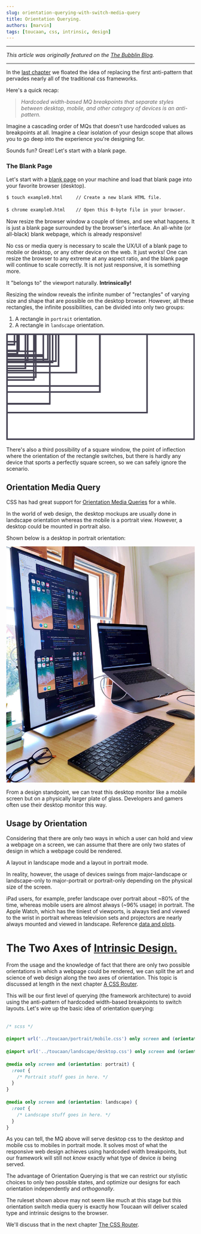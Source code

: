 ```yaml
---
slug: orientation-querying-with-switch-media-query
title: Orientation Querying.
authors: [marvin]
tags: [toucaan, css, intrinsic, design]
---
```



---
_This article was originally featured on the [The Bubblin Blog](https://bubblin.io/scrolls/blog)._

---

In the [last chapter](../2023-02-17-rethinking-css-frameworks/index.md) we floated the idea of replacing the first anti-pattern that pervades nearly all of the traditional css frameworks. 

Here's a quick recap: 

> _Hardcoded width-based MQ breakpoints that separate styles between desktop, mobile, and other category of devices is an anti-pattern._

<!--truncate-->

Imagine a cascading order of MQs that doesn't use hardcoded values as breakpoints at all. Imagine a clear isolation of your design scope that allows you to go deep into the experience you're designing for. 

Sounds fun? Great! Let's start with a blank page.

### The Blank Page


Let's start with a [blank page](https://raw.githubusercontent.com/Toucaan/toucaan.research/master/examples/example0.html) on your machine and load that blank page into your favorite browser (desktop).

```bash
$ touch example0.html     // Create a new blank HTML file.

$ chrome example0.html    // Open this 0-byte file in your browser.
```

Now resize the browser window a couple of times, and see what happens. It is just a blank page surrounded by the browser's interface. An all-white (or all-black) blank webpage, which is already responsive! 

No css or media query is necessary to scale the UX/UI of a blank page to mobile or desktop, or any other device on the web. It just works! One can resize the browser to any extreme at any aspect ratio, and the blank page will continue to scale correctly. It is not just responsive, it is something more. 

It "belongs to" the viewport naturally. **Intrinsically!**

Resizing the window reveals the infinite number of "rectangles" of varying size and shape that are possible on the desktop browser. However, all these rectangles, the infinite possibilities, can be divided into only two groups:

1. A rectangle in `portrait` orientation.
2. A rectangle in `landscape` orientation. 


![Resizing a blank page leads to several rectangles](https://raw.githubusercontent.com/marvindanig/assets/master/viewports.png)

There's also a third possibility of a square window, the point of inflection where the orientation of the rectangle switches, but there is hardly any device that sports a perfectly square screen, so we can safely ignore the scenario.

## Orientation Media Query

CSS has had great support for [Orientation Media Queries](https://developer.mozilla.org/en-US/docs/Web/CSS/@media/orientation) for a while. 

In the world of web design, the desktop mockups are usually done in landscape orientation whereas the mobile is a portrait view. However, a desktop could be mounted in portrait also.

Shown below is a desktop in portrait orientation:

![Desktop in portrait orientation](https://raw.githubusercontent.com/marvindanig/assets/master/desktop-portrait-landscape.png)


From a design standpoint, we can treat this desktop monitor like a mobile screen but on a physically larger plate of glass. Developers and gamers often use their desktop monitor this way. 


## Usage by Orientation 

Considering that there are only two ways in which a user can hold and view a webpage on a screen, we can assume that there are only two states of design in which a webpage could be rendered. 

A layout in landscape mode and a layout in portrait mode.

In reality, however, the usage of devices swings from major-landscape or landscape-only to major-portrait or portrait-only depending on the physical size of the screen. 

iPad users, for example, prefer landscape over portrait about ~80% of the time, whereas mobile users are almost always (\~96% usage) in portrait. The Apple Watch, which has the tiniest of viewports, is always tied and viewed to the wrist in portrait whereas television sets and projectors are nearly always mounted and viewed in landscape. 
Reference [data and plots](https://ux.stackexchange.com/questions/64749/are-ipads-used-horizontally-or-vertically).


# The Two Axes of [Intrinsic Design.](/docs/core-concepts/intrinsic)

From the usage and the knowledge of fact that there are only two possible orientations in which a webpage could be rendered, we can split the art and science of web design along the two axes of orientation. This topic is discussed at length in the next chapter [A CSS Router](/blog/a-css-router).

This will be our first level of querying (the framework architecture) to avoid using the anti-pattern of hardcoded width-based breakpoints to switch layouts. Let's wire up the basic idea of orientation querying:

```scss

/* scss */

@import url('../toucaan/portrait/mobile.css') only screen and (orientation: portrait);

@import url('../toucaan/landscape/desktop.css') only screen and (orientation: landscape);

@media only screen and (orientation: portrait) {
  :root { 
    /* Portrait stuff goes in here. */ 
  }
}

@media only screen and (orientation: landscape) {
  :root { 
    /* Landscape stuff goes in here. */ 
  }
}
```

As you can tell, the MQ above will serve desktop css to the desktop and mobile css to mobiles in portrait mode. It solves most of what the responsive web design achieves using hardcoded width breakpoints, but our framework will still not _know_ exactly what type of device _is_ being served.   

The advantage of Orientation Querying is that we can restrict our stylistic choices to only two possible states, and optimize our designs for each orientation independently and _orthogonally_. 

The ruleset shown above may not seem like much at this stage but this orientation switch media query is exactly how Toucaan will deliver scaled type and intrinsic designs to the browser. 

We'll discuss that in the next chapter [The CSS Router](/blog/a-css-router).

